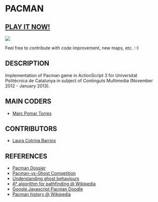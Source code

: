PACMAN
======

## [PLAY IT NOW!](http://faable.com/pacman/)

<img src="https://raw.github.com/boyander/pacman/master/graphics/level1.png"/>

Feel free to contribute with code improvement, new maps, etc. :-)

DESCRIPTION
-----------
Implementation of Pacman game in ActionScript 3 for Universitat Politécnica de Catalunya 
in subject of Continguts Multimedia (November 2012 - January 2013). 

MAIN CODERS
-----------
 - [Marc Pomar Torres](boyander@gmail.com)

CONTRIBUTORS
------------
- [Laura Cotrina Barrios](lauracotri90@gmail.com)

REFERENCES
----------
 - [Pacman Dossier](http://home.comcast.net/~jpittman2/pacman/pacmandossier.html)
 - [Pacman-vs-Ghost Competition](http://www.pacman-vs-ghosts.net/)
 - [Understanding ghost behaviours](http://gameinternals.com/post/2072558330/understanding-pac-man-ghost-behavior)
 - [A* algorithm for pathfinding @ Wikipedia](http://en.wikipedia.org/wiki/A*_search_algorithm)
 - [Google Javascript Pacman Doodle](https://www.google.com/doodles/30th-anniversary-of-pac-man)
 - [Pacman history @ Wikipedia](http://en.wikipedia.org/wiki/Pac-Man)


